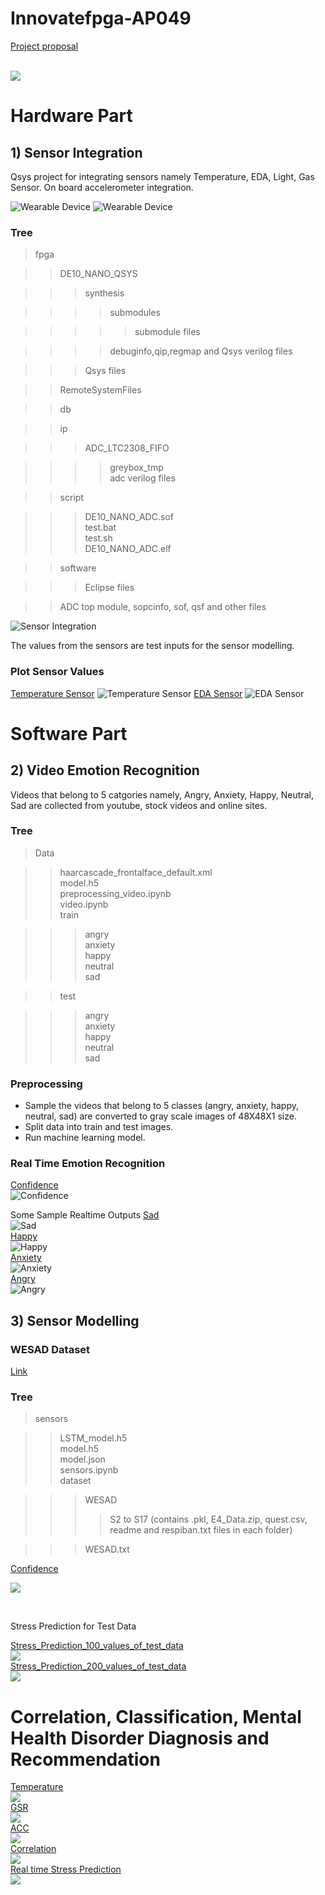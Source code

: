 # Innovatefpga-AP049
[Project proposal](http://www.innovatefpga.com/cgi-bin/innovate/teams.pl?Id=AP049)

[](outputs/bd.jpg)<br>
![](outputs/bd.jpg)<br>

<h1>Hardware Part</h1>
<h2>1) Sensor Integration</h2>
Qsys project for integrating sensors namely Temperature, EDA, Light, Gas Sensor. On board accelerometer integration.

![Wearable Device](outputs/model1.jpeg)
![Wearable Device](outputs/model2.jpeg)

<h3>Tree</h3>

>fpga<br>

>>DE10_NANO_QSYS<br>

>>>synthesis<br>

>>>>submodules<br>

>>>>>submodule files<br>

>>>>debuginfo,qip,regmap and Qsys verilog files<br>

>>>Qsys files<br>

>>RemoteSystemFiles<br>

>>db<br>

>>ip<br>

>>>ADC_LTC2308_FIFO<br>

>>>>greybox_tmp<br>
>>>>adc verilog files<br>

>>script<br>

>>>DE10_NANO_ADC.sof<br>
>>>test.bat<br>
>>>test.sh<br>
>>>DE10_NANO_ADC.elf<br>

>>software<br>

>>>Eclipse files<br>

>>ADC top module, sopcinfo, sof, qsf and other files<br>

![Sensor Integration](outputs/adc.jpg)

The values from the sensors are test inputs for the sensor modelling.
<h3>Plot Sensor Values</h3>

[Temperature Sensor](outputs/temp_val.png)
![Temperature Sensor](outputs/temp_val.png)
[EDA Sensor](outputs/eda.png)
![EDA Sensor](outputs/eda.png)

<h1>Software Part</h1>
<h2>2) Video Emotion Recognition</h2>
Videos that belong to 5 catgories namely, Angry, Anxiety, Happy, Neutral, Sad are collected from youtube, stock videos and online sites.

<h3>Tree</h3>

>Data<br>

>>haarcascade_frontalface_default.xml<br>
>>model.h5<br>
>>preprocessing_video.ipynb<br>
>>video.ipynb<br>
>>train<br>

>>>angry<br>
>>>anxiety<br>
>>>happy<br>
>>>neutral<br>
>>>sad<br>

>>test<br>

>>>angry<br>
>>>anxiety<br>
>>>happy<br>
>>>neutral<br>
>>>sad<br>

<h3>Preprocessing</h3>

- Sample the videos that belong to 5 classes (angry, anxiety, happy, neutral, sad) are converted to gray scale images of 48X48X1 size.
- Split data into train and test images.
- Run machine learning model.

<h3>Real Time Emotion Recognition</h3>

[Confidence](outputs/Confidence_video.png)<br>
![Confidence](outputs/Confidence_video.png)

Some Sample Realtime Outputs
[Sad](outputs/real_time_sad.jpg)<br>
![Sad](outputs/real_time_sad.jpg)<br>
[Happy](outputs/real_time_happy.jpg)<br>
![Happy](outputs/real_time_happy.jpg)<br>
[Anxiety](outputs/real_time_anxiety.jpg)<br>
![Anxiety](outputs/real_time_anxiety.jpg)<br>
[Angry](outputs/real_time_angr.png)<br>
![Angry](outputs/real_time_angr.png)<br>


<h2>3) Sensor Modelling</h2>

<h3>WESAD Dataset</h3>

[Link](https://archive.ics.uci.edu/ml/datasets/WESAD+%28Wearable+Stress+and+Affect+Detection%29)

<h3>Tree</h3>

>sensors<br>

>>LSTM_model.h5<br>
>>model.h5<br>
>>model.json<br>
>>sensors.ipynb<br>
>>dataset<br>

>>>WESAD<br>
>>>>S2 to S17 (contains .pkl, E4_Data.zip, quest.csv, readme and respiban.txt files in each folder)<br>

>>>WESAD.txt<br>

[Confidence](outputs/confidence.png)<br>

![](outputs/confidence.png)<br>

<br>

Stress Prediction for Test Data<br>

[Stress_Prediction_100_values_of_test_data](outputs/prediction_100_values.png)<br>
![](outputs/prediction_100_values.png)<br>
[Stress_Prediction_200_values_of_test_data](outputs/prediction_200_values.png)<br>
![](outputs/prediction_200_values.png)<br>

<h1>Correlation, Classification, Mental Health Disorder Diagnosis and Recommendation</h1>

[Temperature](outputs/temp.png)<br>
![](outputs/temp.png)<br>
[GSR](outputs/gsr.png)<br>
![](outputs/gsr.png)<br>
[ACC](outputs/acc.png)<br>
![](outputs/acc.png)<br>
[Correlation](outputs/corr.png)<br>
![](outputs/corr.png)<br>
[Real time Stress Prediction](outputs/real_time_stress_prediction.png)<br>
![](outputs/real_time_stress_prediction.png)<br>
